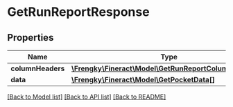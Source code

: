 # GetRunReportResponse

## Properties
Name | Type | Description | Notes
------------ | ------------- | ------------- | -------------
**columnHeaders** | [**\Frengky\Fineract\Model\GetRunReportColumnHeaders[]**](GetRunReportColumnHeaders.md) |  | [optional] 
**data** | [**\Frengky\Fineract\Model\GetPocketData[]**](GetPocketData.md) |  | [optional] 

[[Back to Model list]](../../README.md#documentation-for-models) [[Back to API list]](../../README.md#documentation-for-api-endpoints) [[Back to README]](../../README.md)

